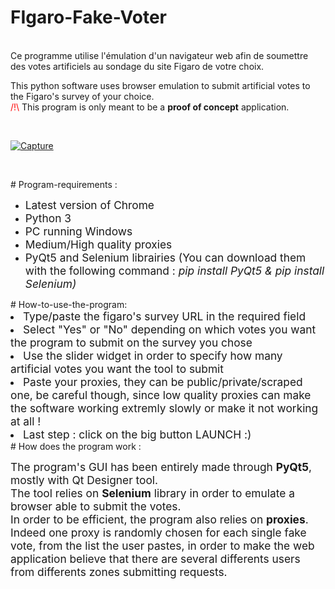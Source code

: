 # FIgaro-Fake-Voter
<p><br />Ce programme utilise l'&eacute;mulation d'un navigateur web afin de soumettre des votes artificiels au sondage du site Figaro de votre choix.</p>
<p>This python software uses browser emulation to submit artificial votes to the Figaro's survey of your choice.<br /><span style="color: #ff0000;">/!\</span> This program is only meant to be a <strong>proof of concept</strong> application.</p>
<p>&nbsp;</p>
<a href="https://ibb.co/hyBBwgk"><img src="https://i.ibb.co/MsccQgb/Capture.png" alt="Capture" border="0"></a>
<p>&nbsp;</p>
# Program-requirements : 
<ul>
<li><span style="font-size: 13pt;">Latest version of Chrome&nbsp;</span></li>
<li><span style="font-size: 13pt;">Python 3</span></li>
<li><span style="font-size: 13pt;">PC running Windows</span></li>
<li><span style="font-size: 13pt;">Medium/High quality proxies</span></li>
<li><span style="font-size: 13pt;">PyQt5 and Selenium librairies (You can download them with the following command : <em>pip install PyQt5 &amp; pip install</em> <em>Selenium)</em></span></li>
</ul>
# How-to-use-the-program:
<li><span style="font-size: 13pt;">Type/paste the figaro's survey URL in the required field</span></li>
<li><span style="font-size: 13pt;">Select "Yes" or "No" depending on which votes you want the program to submit on the survey you chose</span></li>
<li><span style="font-size: 13pt;">Use the slider widget in order to specify how many artificial votes you want the tool to submit</span></li>
<li><span style="font-size: 13pt;">Paste your proxies, they can be public/private/scraped one, be careful though, since low quality proxies can make the software working extremly slowly or make it not working at all !&nbsp;</span></li>
<li><span style="font-size: 13pt;">Last step : click on the big button LAUNCH :)&nbsp;</span></li>
</ul>
# How does the program work : 
<p><span style="font-size: 13pt;">The program's GUI has been entirely made through <strong>PyQt5</strong>, mostly with Qt Designer tool.<br />The tool relies on <strong>Selenium</strong> library in order to emulate a browser able to submit the votes.<br />In order to be efficient, the program also relies on <strong>proxies</strong>. Indeed one proxy is randomly chosen for each single fake vote, from the list the user pastes, in order to make the web application believe that there are several differents users from differents zones submitting requests.</span></p>
